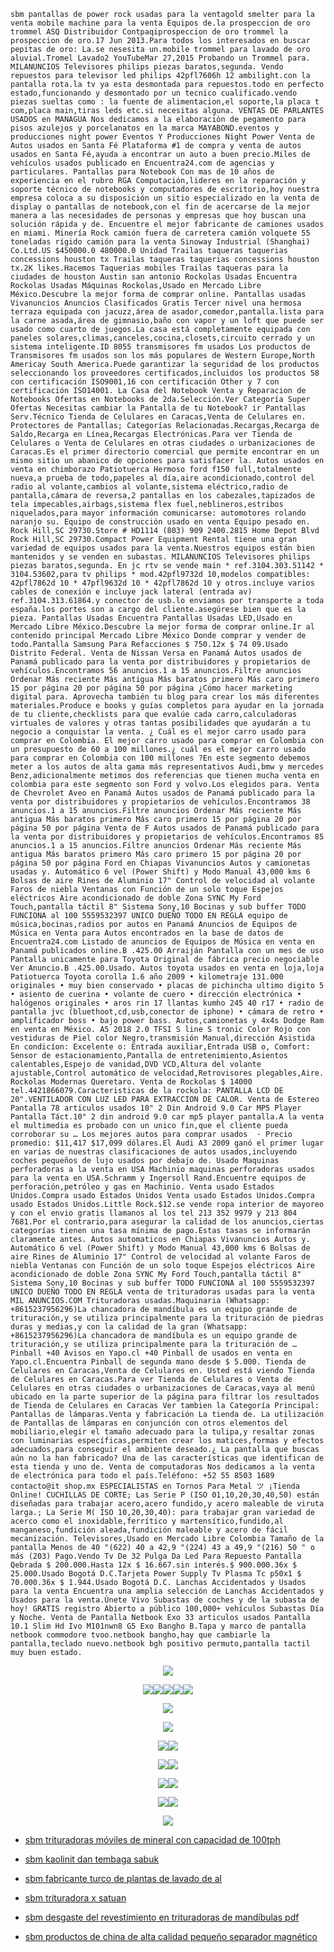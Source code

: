 
```
sbm pantallas de power rock usadas para la ventagold smelter para la venta mobile machine para la venta Equipos de.la prospeccion de oro trommel ASQ Distribuidor Contpaqiprospeccion de oro trommel la prospeccion de oro.17 Jun 2013.Para todos los interesados en buscar pepitas de oro: La.se nesesita un.mobile trommel para lavado de oro aluvial.Tromel Lavado2 YouTubeMar 27,2015 Probando un Trommel para. MILANUNCIOS Televisores philips piezas baratos,segunda. Vendo repuestos para televisor led philips 42pfl7606h 12 ambilight.con la pantalla rota.la tv ya esta desmontada para repuestos.todo en perfecto estado,funcionando y desmontado por un tecnico cualificado.vendo piezas sueltas como : la fuente de alimentacion,el soporte,la placa t com,placa main,tiras leds etc.si necesitas alguna. VENTAS DE PARLANTES USADOS en MANAGUA Nos dedicamos a la elaboraciòn de pegamento para pisos azulejos y porcelanatos en la marca MAYABOND.eventos y producciones night power Eventos Y Producciones Night Power Venta de Autos usados en Santa Fé Plataforma #1 de compra y venta de autos usados en Santa Fé,ayuda a encontrar un auto a buen precio.Miles de vehículos usados publicado en Encuentra24.com de agencias y particulares. Pantallas para Notebook Con mas de 10 años de experiencia en el rubro RGA Computación,lideres en la reparación y soporte técnico de notebooks y computadores de escritorio,hoy nuestra empresa coloca a su disposición un sitio especializado en la venta de display o pantallas de notebook,con el fin de acercarse de la mejor manera a las necesidades de personas y empresas que hoy buscan una solución rápida y de. Encuentre el mejor fabricante de camiones usados en miami. Minería Rock camión fuera de carretera camión volquete 55 toneladas rígido camión para la venta Sinoway Industrial (Shanghai) Co.Ltd.US $450000.0 480000.0 Unidad Trailas taqueras taquerias concessions houston tx Trailas taqueras taquerias concessions houston tx.2K likes.Hacemos Taquerias mobiles Trailas taqueras para la ciudades de houston Austin san antonio Rockolas Usadas Encuentra Rockolas Usadas Máquinas Rockolas,Usado en Mercado Libre México.Descubre la mejor forma de comprar online. Pantallas usadas Vivanuncios Anuncios Clasificados Gratis Tercer nivel una hermosa terraza equipada con jacuzz,área de asador,comedor,pantalla.lista para la carne asada,área de gimnasio,baño con vapor y un loft que puede ser usado como cuarto de juegos.La casa está completamente equipada con paneles solares,climas,canceles,cocina,closets,circuito cerrado y un sistema inteligente.ID 8055 transmisores fm usados Los productos de Transmisores fm usados son los más populares de Western Europe,North Americay South America.Puede garantizar la seguridad de los productos seleccionando los proveedores certificados,incluidos los productos 58 con certificación ISO9001,16 con certificación Other y 7 con certificación ISO14001. La Casa del Notebook Venta y Reparacion de Notebooks Ofertas en Notebooks de 2da.Selección.Ver Categoría Super Ofertas Necesitas cambiar la Pantalla de tu Notebook? ir Pantallas Serv.Técnico Tienda de Celulares en Caracas,Venta de Celulares en. Protectores de Pantallas; Categorías Relacionadas.Recargas,Recarga de Saldo,Recarga en Línea,Recargas Electrónicas.Para ver Tienda de Celulares o Venta de Celulares en otras ciudades o urbanizaciones de Caracas.Es el primer directorio comercial que permite encontrar en un mismo sitio un abanico de opciones para satisfacer la. Autos usados en venta en chimborazo Patiotuerca Hermoso ford f150 full,totalmente nueva,a prueba de todo,papeles al día,aire acondicionado,control del radio al volante,cambios al volante,sistema eléctrico,radio de pantalla,cámara de reversa,2 pantallas en los cabezales,tapizados de tela impecables,airbags,sistema flex fuel,neblineros,estribos niquelados,para mayor información comunicarse: automotores rolando naranjo su. Equipo de construcción usado en venta Equipo pesado en. Rock Hill,SC 29730.Store # HD1114 (803) 909 2400.2815 Home Depot Blvd Rock Hill,SC 29730.Compact Power Equipment Rental tiene una gran variedad de equipos usados para la venta.Nuestros equipos están bien mantenidos y se venden en subastas. MILANUNCIOS Televisores philips piezas baratos,segunda. En jc rtv se vende main * ref.3104.303.51142 * 3104.53602,para tv philips * mod.42pfl9732d 10,modelos compatibles: 42pfl7862d 10 * 47pfl9632d 10 * 42pfl7862d 10 y otros.incluye varios cables de conexión e incluye jack lateral (entrada av) ref.3104.313.61864.y conector de usb.lo enviamos por transporte a toda españa.los portes son a cargo del cliente.asegúrese bien que es la pieza. Pantallas Usadas Encuentra Pantallas Usadas LED,Usado en Mercado Libre México.Descubre la mejor forma de comprar online.Ir al contenido principal Mercado Libre México Donde comprar y vender de todo.Pantalla Samsung Para Refacciones $ 750.12x $ 74 09.Usado Distrito Federal. Venta de Nissan Versa en Panamá Autos usados de Panamá publicado para la venta por distribuidores y propietarios de vehículos.Encontramos 56 anuncios.1 a 15 anuncios.Filtre anuncios Ordenar Más reciente Más antigua Más baratos primero Más caro primero 15 por página 20 por página 50 por página ¿Cómo hacer marketing digital para. Aprovecha también tu blog para crear los más diferentes materiales.Produce e books y guías completos para ayudar en la jornada de tu cliente,checklists para que evalúe cada carro,calculadoras virtuales de valores y otras tantas posibilidades que ayudarán a tu negocio a conquistar la venta. ¿ Cuál es el mejor carro usado para comprar en Colombia. El mejor carro usado para comprar en Colombia con un presupuesto de 60 a 100 millones.¿ cuál es el mejor carro usado para comprar en Colombia con 100 millones ?En este segmento debemos meter a los autos de alta gama más representativos Audi,bmw y mercedes Benz,adicionalmente metimos dos referencias que tienen mucha venta en colombia para este segmento son Ford y volvo.Los elegidos para. Venta de Chevrolet Aveo en Panamá Autos usados de Panamá publicado para la venta por distribuidores y propietarios de vehículos.Encontramos 38 anuncios.1 a 15 anuncios.Filtre anuncios Ordenar Más reciente Más antigua Más baratos primero Más caro primero 15 por página 20 por página 50 por página Venta de F Autos usados de Panamá publicado para la venta por distribuidores y propietarios de vehículos.Encontramos 85 anuncios.1 a 15 anuncios.Filtre anuncios Ordenar Más reciente Más antigua Más baratos primero Más caro primero 15 por página 20 por página 50 por página Ford en Chiapas Vivanuncios Autos y camionetas usadas y. Automático 6 vel (Power Shift) y Modo Manual 43,000 kms 6 Bolsas de aire Rines de Aluminio 17" Control de velocidad al volante Faros de niebla Ventanas con Función de un solo toque Espejos eléctricos Aire acondicionado de doble Zona SYNC My Ford Touch,pantalla táctil 8" Sistema Sony,10 Bocinas y sub buffer TODO FUNCIONA al 100 5559532397 UNICO DUEÑO TODO EN REGLA equipo de música,bocinas,radios por autos en Panamá Anuncios de Equipos de Música en Venta para Autos encontrados en la base de datos de Encuentra24.com Listado de anuncios de Equipos de Música en venta en Panamá publicados online.B .425.00 Arraiján Pantalla con un mes de uso Pantalla unicamente para Toyota Original de fábrica precio negociable Ver Anuncio.B .425.00.Usado. Autos toyota usados en venta en loja,loja Patiotuerca Toyota corolla 1.6 año 2009 • kilometraje 131.000 originales • muy bien conservado • placas de pichincha ultimo digito 5 • asiento de cuerina • volante de cuero • dirección electrónica • halógenos originales • aros rin 17 llantas kumho 245 40 r17 • radio de pantalla jvc (bluethoot,cd,usb,conector de iphone) • cámara de retro • amplificador boss • bajo power bass. Autos,camionetas y 4x4s Dodge Ram en venta en México. A5 2018 2.0 TFSI S line S tronic Color Rojo con vestiduras de Piel color Negro,transmisión Manual,dirección Asistida En condicíon: Excelente o: Entrada auxiliar,Entrada USB o, Comfort: Sensor de estacionamiento,Pantalla de entretenimiento,Asientos calentables,Espejo de vanidad,DVD VCD,Altura del volante ajustable,Control automático de velocidad,Retrovisores plegables,Aire. Rockolas Modernas Queretaro. Venta de Rockolas $ 14000 tel.4421866079.Caracteristicas de la rockola: PANTALLA LCD DE 20".VENTILADOR CON LUZ LED PARA EXTRACCION DE CALOR. Venta de Estereo Pantalla 78 articulos usados 10" 2 Din Android 9.0 Car MP5 Player Pantalla Táct.10" 2 din android 9.0 car mp5 player pantalla.A la venta el multimedia es probado con un unico fin,que el cliente pueda corroborar su … Los mejores autos para comprar usados  · Precio promedio: $11,417 $17,099 dólares.El Audi A3 2009 ganó el primer lugar en varias de nuestras clasificaciones de autos usados,incluyendo coches pequeños de lujo usados por debajo de. Usado Maquinas perforadoras a la venta en USA Machinio maquinas perforadoras usados para la venta en USA.Schramm y Ingersoll Rand.Encuentre equipos de perforación,petróleo y gas en Machinio. Venta usado Estados Unidos.Compra usado Estados Unidos Venta usado Estados Unidos.Compra usado Estados Unidos.Little Rock.$12.se vende ropa interior de mayoreo y con el envio gratis llamanos al los tel 213 352 9979 y 213 804 7681.Por el contrario,para asegurar la calidad de los anuncios,ciertas categorías tienen una tasa mínima de pago.Estas tasas se informarán claramente antes. Autos automaticos en Chiapas Vivanuncios Autos y. Automático 6 vel (Power Shift) y Modo Manual 43,000 kms 6 Bolsas de aire Rines de Aluminio 17" Control de velocidad al volante Faros de niebla Ventanas con Función de un solo toque Espejos eléctricos Aire acondicionado de doble Zona SYNC My Ford Touch,pantalla táctil 8" Sistema Sony,10 Bocinas y sub buffer TODO FUNCIONA al 100 5559532397 UNICO DUEÑO TODO EN REGLA venta de trituradoras usadas para la venta MIL ANUNCIOS.COM Trituradoras usadas.Maquinaria (Whatsapp: +8615237956296)La chancadora de mandíbula es un equipo grande de trituración,y se utiliza principalmente para la trituración de piedras duras y medias,y con la calidad de la gran (Whatsapp: +8615237956296)La chancadora de mandíbula es un equipo grande de trituración,y se utiliza principalmente para la trituración de … Pinball +40 Avisos en Yapo.cl +40 Pinball de usados en venta en Yapo.cl.Encuentra Pinball de segunda mano desde $ 5.000. Tienda de Celulares en Caracas,Venta de Celulares en. Usted está viendo Tienda de Celulares en Caracas.Para ver Tienda de Celulares o Venta de Celulares en otras ciudades o urbanizaciones de Caracas,vaya al menú ubicado en la parte superior de la página para filtrar los resultados de Tienda de Celulares en Caracas Ver tambien la Categoría Principal: Pantallas de lámparas.Venta y fabricación La tienda de. La utilización de Pantallas de lámparas en conjunción con otros elementos del mobiliario,elegir el tamaño adecuado para la tulipa,y resaltar zonas con luminarias específicas,permiten crear los matices,formas y efectos adecuados,para conseguir el ambiente deseado.¿ La pantalla que buscas aún no la han fabricado? Una de las características que identifican de esta tienda y uno de. Venta de computadoras Nos dedicamos a la venta de electrónica para todo el país.Teléfono: +52 55 8503 1689 contacto@it shop.mx ESPECIALISTAS en Tornos Para Metal ツ ¡Tienda Online! CUCHILLAS DE CORTE; Las Serie P (ISO 01,10,20,30,40,50) están diseñadas para trabajar acero,acero fundido,y acero maleable de viruta larga.; La Serie M( ISO 10,20,30,40): para trabajar gran variedad de acerco como el inoxidable,ferrítico y martensítico,fundido,al manganeso,fundición aleada,fundición maleable y acero de fácil mecanización. Televisores,Usado en Mercado Libre Colombia Tamaño de la pantalla Menos de 40 "(622) 40 a 42,9 "(224) 43 a 49,9 "(216) 50 " o más (203) Pago.Vendo Tv De 32 Pulga Da Led Para Repuesto Pantalla Qebrada $ 200.000.Hasta 12x $ 16.667.sin interés.$ 900.000.36x $ 25.000.Usado Bogotá D.C.Tarjeta Power Supply Tv Plasma Tc p50x1 $ 70.000.36x $ 1.944.Usado Bogotá D.C. Lanchas Accidentados y Usados para la venta Encuentra una amplia selección de Lanchas Accidentados y Usados para la venta.Únete Vivo Subastas de coches y de la subasta de hoy! GRATIS registro Abierto a público 100,000+ vehículos Subastas Día y Noche. Venta de Pantalla Netbook Exo 33 articulos usados Pantalla 10.1 Slim Hd Ivo M101nwn8 G5 Exo Bangho B.Tapa y marco de pantalla netbook commodore tvoo.netbook bangho,hay que cambiarle la pantalla,teclado nuevo.netbook bgh positivo permuto,pantalla tactil muy buen estado. 
```

<div align="center">

<a href="https://es-crusher.shibang-china.com/github&k=sbm+pantallas+de+power+rock+usadas+para+la+venta"><img src="https://static.shibang-china.com/es/crusher/logo.jpg"></a>

<a href="https://es-crusher.shibang-china.com/github&k=sbm+pantallas+de+power+rock+usadas+para+la+venta"><img src="https://static.shibang-china.com/es/crusher/index.jpg"></a><a href="https://es-crusher.shibang-china.com/material.htmlgithub&k=sbm+pantallas+de+power+rock+usadas+para+la+venta"><img src="https://static.shibang-china.com/es/crusher/material.jpg"></a><a href="https://es-crusher.shibang-china.com/application.htmlgithub&k=sbm+pantallas+de+power+rock+usadas+para+la+venta"><img src="https://static.shibang-china.com/es/crusher/application.jpg"></a><a href="https://es-crusher.shibang-china.com/aboutus.htmlgithub&k=sbm+pantallas+de+power+rock+usadas+para+la+venta"><img src="https://static.shibang-china.com/es/crusher/aboutus.jpg"></a><a href="https://es-crusher.shibang-china.com/contact.htmlgithub&k=sbm+pantallas+de+power+rock+usadas+para+la+venta"><img src="https://static.shibang-china.com/es/crusher/contact.jpg"></a>

<a href="https://es-crusher.shibang-china.com/github&k=sbm+pantallas+de+power+rock+usadas+para+la+venta"><img src="https://static.shibang-china.com/es/crusher/banner.jpg"></a>

<a href="https://swt.shibang-china.com/github&k=sbm+pantallas+de+power+rock+usadas+para+la+venta"><img src="https://static.shibang-china.com/es/crusher/text.jpg"></a>

<a href="https://swt.shibang-china.com/github&k=sbm+pantallas+de+power+rock+usadas+para+la+venta"><img src="https://static.shibang-china.com/es/crusher/chat.jpg"></a><a href="https://es-crusher.shibang-china.com/contact.htmlgithub&k=sbm+pantallas+de+power+rock+usadas+para+la+venta"><img src="https://static.shibang-china.com/es/crusher/message.jpg"></a>

<a href="https://es-crusher.shibang-china.com/products/pe.htmlgithub&k=sbm+pantallas+de+power+rock+usadas+para+la+venta"><img src="https://static.shibang-china.com/es/crusher/pe.jpg"></a><a href="https://es-crusher.shibang-china.com/products/pf.htmlgithub&k=sbm+pantallas+de+power+rock+usadas+para+la+venta"><img src="https://static.shibang-china.com/es/crusher/pf.jpg"></a>

<a href="https://es-crusher.shibang-china.com/products/hpt.htmlgithub&k=sbm+pantallas+de+power+rock+usadas+para+la+venta"><img src="https://static.shibang-china.com/es/crusher/hpt.jpg"></a><a href="https://es-crusher.shibang-china.com/products/vsi.htmlgithub&k=sbm+pantallas+de+power+rock+usadas+para+la+venta"><img src="https://static.shibang-china.com/es/crusher/vsi.jpg"></a>

<a href="https://es-crusher.shibang-china.com/products/klv.htmlgithub&k=sbm+pantallas+de+power+rock+usadas+para+la+venta"><img src="https://static.shibang-china.com/es/crusher/klv.jpg"></a><a href="https://es-crusher.shibang-china.com/products/portable.htmlgithub&k=sbm+pantallas+de+power+rock+usadas+para+la+venta"><img src="https://static.shibang-china.com/es/crusher/portable.jpg"></a>

<a href="https://swt.shibang-china.com/github&k=sbm+pantallas+de+power+rock+usadas+para+la+venta"><img src="https://static.shibang-china.com/es/crusher/case.jpg"></a>

</div>


* [sbm trituradoras móviles de mineral con capacidad de 100tph](sbm%20trituradoras%20m%C3%B3viles%20de%20mineral%20con%20capacidad%20de%20100tph.md)

* [sbm kaolinit dan tembaga sabuk](sbm%20kaolinit%20dan%20tembaga%20sabuk.md)

* [sbm fabricante turco de plantas de lavado de al](sbm%20fabricante%20turco%20de%20plantas%20de%20lavado%20de%20al.md)

* [sbm trituradora x satuan](sbm%20trituradora%20x%20satuan.md)

* [sbm desgaste del revestimiento en trituradoras de mandíbulas pdf](sbm%20desgaste%20del%20revestimiento%20en%20trituradoras%20de%20mand%C3%ADbulas%20pdf.md)

* [sbm productos de china de alta calidad pequeño separador magnético](sbm%20productos%20de%20china%20de%20alta%20calidad%20peque%C3%B1o%20separador%20magn%C3%A9tico.md)